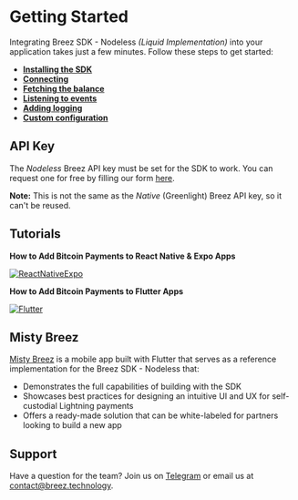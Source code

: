 # Getting Started

Integrating Breez SDK - Nodeless *(Liquid Implementation)* into your application takes just a few minutes. Follow these steps to get started:
- **[Installing the SDK](/guide/install.md)**
- **[Connecting](/guide/connecting.md)**
- **[Fetching the balance](/guide/wallet_state.md)**
- **[Listening to events](/guide/events.md)**
- **[Adding logging](/guide/logging.md)**
- **[Custom configuration](/guide/configuration.md)**

## API Key

The _Nodeless_ Breez API key must be set for the SDK to work. You can request one for free by filling our form <a target="_blank" href="{{api_key_form_uri}}">here</a>.

**Note:** This is not the same as the _Native_ (Greenlight) Breez API key, so it can't be reused.

## Tutorials

**How to Add Bitcoin Payments to React Native & Expo Apps** 

[![ReactNativeExpo](../images/ReactNativeExpo.jpg)](https://youtube.com/playlist?list=PLU5Dk7xLNHcQEzKPpjBJYqQRSpfQfFhml&si=DeVhXsIijAn19jvo)

**How to Add Bitcoin Payments to Flutter Apps**

[![Flutter](../images/Flutter.jpg)](https://youtube.com/playlist?list=PLU5Dk7xLNHcRkl4YvXOlIHvoi5-5n5Xpj&si=PaMt5V1rupYuMBRu)

## Misty Breez

[Misty Breez](https://github.com/breez/misty-breez/) is a mobile app built with Flutter that serves as a reference implementation for the Breez SDK - Nodeless that:
* Demonstrates the full capabilities of building with the SDK
* Showcases best practices for designing an intuitive UI and UX for self-custodial Lightning payments
* Offers a ready-made solution that can be white-labeled for partners looking to build a new app

## Support

Have a question for the team? Join us on [Telegram](https://t.me/breezsdk) or email us at [contact@breez.technology](mailto:contact@breez.technology).
